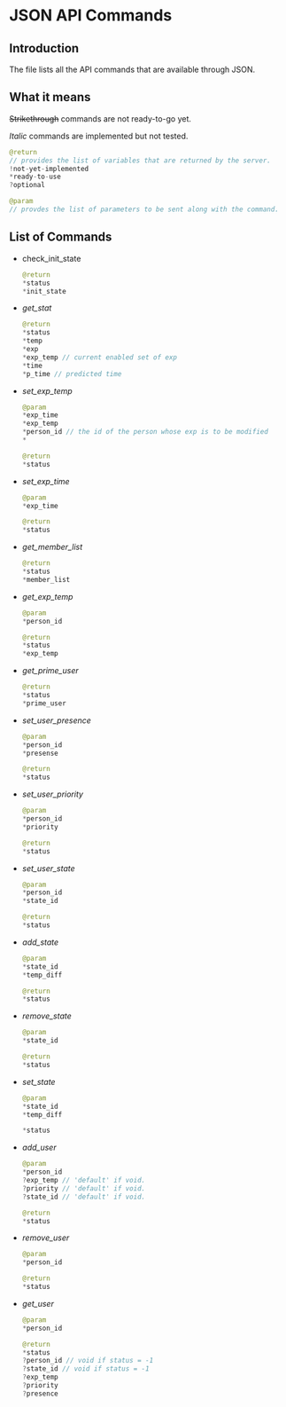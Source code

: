 # JSON API Commands

## Introduction

The file lists all the API commands that are available through JSON.

## What it means

~~Strikethrough~~ commands are not ready-to-go yet.

*Italic* commands are implemented but not tested.

```JAVA
@return
// provides the list of variables that are returned by the server.
!not-yet-implemented
*ready-to-use
?optional
```

```JAVA
@param
// provdes the list of parameters to be sent along with the command.
```

## List of Commands

- check_init_state

    ```JAVA
    @return
    *status
    *init_state
    ```

- *get_stat*

    ```JAVA
    @return
    *status
    *temp
    *exp
    *exp_temp // current enabled set of exp
    *time
    *p_time // predicted time
    ```

- *set_exp_temp*

    ```JAVA
    @param
    *exp_time
    *exp_temp
    *person_id // the id of the person whose exp is to be modified
    *
    ```
    ```JAVA
    @return
    *status
    ```

- *set_exp_time*

    ```JAVA
    @param
    *exp_time
    ```

    ```JAVA
    @return
    *status
    ```

- *get_member_list*

    ```JAVA
    @return
    *status    
    *member_list
    ```

- *get_exp_temp*

    ```JAVA
    @param
    *person_id
    ```

    ```JAVA
    @return
    *status
    *exp_temp
    ```

- *get_prime_user*

    ```JAVA
    @return
    *status
    *prime_user
    ```

- *set_user_presence*

    ```JAVA
    @param
    *person_id
    *presense
    ```

    ```JAVA
    @return
    *status
    ```

- *set_user_priority*

    ```JAVA
    @param
    *person_id
    *priority
    ```

    ```JAVA
    @return
    *status
    ```

- *set_user_state*

    ```JAVA
    @param
    *person_id
    *state_id
    ```

    ```JAVA
    @return
    *status
    ```

- *add_state*

    ```JAVA
    @param
    *state_id
    *temp_diff
    ```

    ```JAVA
    @return
    *status
    ```

- *remove_state*

    ```JAVA
    @param
    *state_id
    ```

    ```JAVA
    @return
    *status
    ```

- *set_state*

    ```JAVA
    @param
    *state_id
    *temp_diff
    ```

    ```JAVA
    *status
    ```

- *add_user*

    ```JAVA
    @param
    *person_id
    ?exp_temp // 'default' if void.
    ?priority // 'default' if void.
    ?state_id // 'default' if void.
    ```

    ```JAVA
    @return
    *status
    ```

- *remove_user*

    ```JAVA
    @param
    *person_id
    ```

    ```JAVA
    @return
    *status
    ```

- *get_user*

    ```JAVA
    @param
    *person_id
    ```

    ```JAVA
    @return
    *status
    ?person_id // void if status = -1
    ?state_id // void if status = -1
    ?exp_temp
    ?priority
    ?presence
    ```